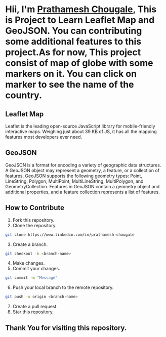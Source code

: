 # Hii, I'm [Prathamesh Chougale](https://www.linkedin.com/in/prathamesh-chougale/), This is Project to Learn Leaflet Map and GeoJSON. You can contributing some additional features to this project.As for now, This project consist of map of globe with some markers on it. You can click on marker to see the name of the country.

## Leaflet Map
Leaflet is the leading open-source JavaScript library for mobile-friendly interactive maps. Weighing just about 39 KB of JS, it has all the mapping features most developers ever need.

## GeoJSON
GeoJSON is a format for encoding a variety of geographic data structures. A GeoJSON object may represent a geometry, a feature, or a collection of features. GeoJSON supports the following geometry types: Point, LineString, Polygon, MultiPoint, MultiLineString, MultiPolygon, and GeometryCollection. Features in GeoJSON contain a geometry object and additional properties, and a feature collection represents a list of features.

## How to Contribute
1. Fork this repository.
2. Clone the repository.
```bash
git clone https://www.linkedin.com/in/prathamesh-chougale
```
3. Create a branch.
```bash
git checkout -b <branch-name>
```
4. Make changes.
5. Commit your changes.
```bash
git commit -m "Message"
```
6. Push your local branch to the remote repository.
```bash
git push -u origin <branch-name>
```
7. Create a pull request.
8. Star this repository.

## Thank You for visiting this repository.